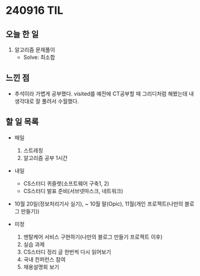 # 240916 TIL

## 오늘 한 일
1. 알고리즘 문제풀이
    - Solve: 최소합

## 느낀 점
   - 추석이라 가볍게 공부했다. visited를 예전에 CT공부할 때 그리디처럼 해봤는데 내 생각대로 잘 풀려서 수월했다.

## 할 일 목록
 - 매일
    1. 스트레칭
    2. 알고리즘 공부 1시간

 - 내일
    - CS스터디 퀴즐렛(소프트웨어 구축1, 2)
    - CS스터디 발표 준비(서브넷마스크, 네트워크)

 - 10월 20일(정보처리기사 실기), ~ 10월 말(Opic), 11월(개인 프로젝트(나만의 블로그 만들기))

 - 미정
    1. 멘탈케어 서비스 구현하기(나만의 블로그 만들기 프로젝트 이후)
    2. 실습 과제
    4. CS스터디 정리 글 한번씩 다시 읽어보기
    5. 국내 컨퍼런스 참여
    6. 채용설명회 보기
